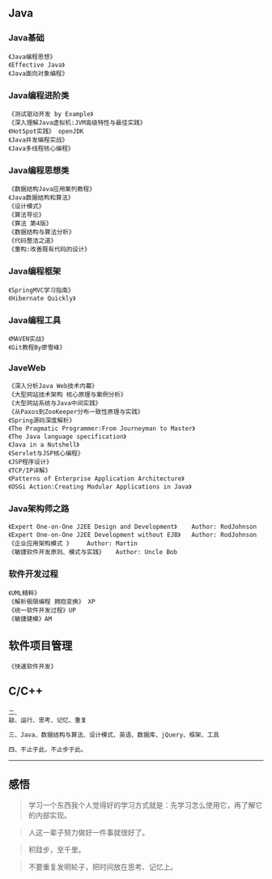 ## Java
### Java基础
    《Java编程思想》
    《Effective Java》
    《Java面向对象编程》
### Java编程进阶类
    《测试驱动开发 by Example》
    《深入理解Java虚拟机:JVM高级特性与最佳实践》
    《HotSpot实践》 openJDK
    《Java并发编程实战》
    《Java多线程核心编程》
### Java编程思想类
    《数据结构Java应用案列教程》
    《Java数据结构和算法》
    《设计模式》
    《算法导论》
    《算法 第4版》
    《数据结构与算法分析》
    《代码整洁之道》
    《重构:改善既有代码的设计》		
        
### Java编程框架
    《SpringMVC学习指南》
    《Hibernate Quickly》
### Java编程工具					
    《MAVEN实战》
    《Git教程By廖雪峰》
### JaveWeb    				
    《深入分析Java Web技术内幕》
    《大型网站技术架构 核心原理与案例分析》
    《大型网站系统与Java中间实践》
    《从Paxos到ZooKeeper分布一致性原理与实践》
    《Spring源码深度解析》
    《The Pragmatic Programmer:From Journeyman to Master》
    《The Java language specification》
    《Java in a Nutshell》
    《Servlet与JSP核心编程》
    《JSP程序设计》
    《TCP/IP详解》
    《Patterns of Enterprise Application Architecture》
    《OSGi Action:Creating Modular Applications in Java》
### Java架构师之路
    《Expert One-on-One J2EE Design and Development》    Author: RodJohnson
    《Expert One-on-One J2EE Development without EJB》   Author: RodJohnson
    《企业应用架构模式 》    Author: Martin
    《敏捷软件开发原则、模式与实践》   Author: Uncle Bob
### 软件开发过程
    《UML精粹》
    《解析极限编程 拥抱变换》 XP
    《统一软件开发过程》UP
    《敏捷建模》AM
## 软件项目管理
    《快速软件开发》

## C/C++


### 
```html
二、
敲、运行、思考、记忆、重复

三、Java、数据结构与算法、设计模式、英语、数据库、jQuery、框架、工具

四、不止于此，不止步于此。
```
-------------------------------------
## 感悟

>学习一个东西我个人觉得好的学习方式就是：先学习怎么使用它，再了解它的内部实现。

>人这一辈子努力做好一件事就很好了。

>积跬步，至千里。

>不要重复发明轮子，把时间放在思考、记忆上。



















